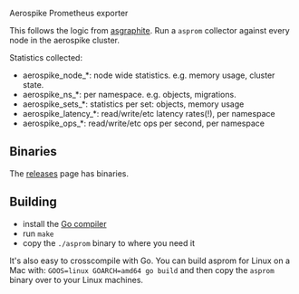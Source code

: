Aerospike Prometheus exporter

This follows the logic from [asgraphite](https://github.com/aerospike/aerospike-graphite). Run a `asprom` collector against every node in the aerospike cluster.

Statistics collected:

  * aerospike_node_*: node wide statistics. e.g. memory usage, cluster state.
  * aerospike_ns_*: per namespace. e.g. objects, migrations.
  * aerospike_sets_*: statistics per set: objects, memory usage
  * aerospike_latency_*: read/write/etc latency rates(!), per namespace
  * aerospike_ops_*: read/write/etc ops per second, per namespace

## Binaries

The [releases](https://github.com/alicebob/asprom/releases) page has binaries.

## Building

- install the [Go compiler](https://golang.org/dl)
- run `make`
- copy the `./asprom` binary to where you need it

It's also easy to crosscompile with Go. You can build asprom for Linux on a Mac with: `GOOS=linux GOARCH=amd64 go build` and then copy the `asprom` binary over to your Linux machines.
